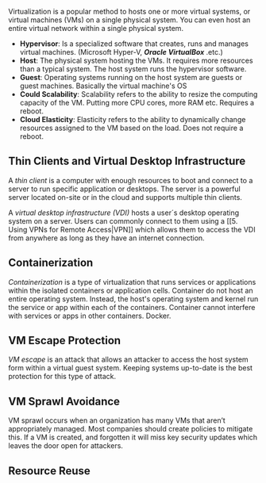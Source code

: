 Virtualization is a popular method to hosts one or more virtual systems, or virtual machines (VMs) on a single physical system. You can even host an entire virtual network within a single physical system. 

* **Hypervisor**: Is a specialized software that creates, runs and manages virtual machines. (Microsoft Hyper-V, ***Oracle VirtualBox*** .etc.)
* **Host**: The physical system hosting the VMs. It requires more resources than a typical system. The host system runs the hypervisor software.
* **Guest**: Operating systems running on the host system are guests or guest machines. Basically the virtual machine's OS
* **Could Scalability**: Scalability refers to the ability to resize the computing capacity of the VM. Putting more CPU cores, more RAM etc. Requires a reboot.
* **Cloud Elasticity**: Elasticity refers to the ability to dynamically change resources assigned to the VM based on the load. Does not require a reboot.

## Thin Clients and Virtual Desktop Infrastructure
A *thin client* is a computer with enough resources to boot and connect to a server to run specific application or desktops. The server is a powerful server located on-site or in the cloud and supports multiple thin clients.

A *virtual desktop infrastructure (VDI)* hosts a user´s desktop operating system on a server. Users can commonly connect to them using a [[5. Using VPNs for Remote Access|VPN]] which allows them to access the VDI from anywhere as long as they have an internet connection. 

## Containerization
*Containerization* is a type of virtualization that runs services or applications within the isolated containers or application cells. Container do not host an entire operating system. Instead, the host's operating system and kernel run the service or app within each of the containers. Container cannot interfere with services or apps in other containers. Docker.

## VM Escape Protection
*VM escape* is an attack that allows an attacker to access the host system form within a virtual guest system. Keeping systems up-to-date is the best protection for this type of attack.

## VM Sprawl Avoidance
VM sprawl occurs when an organization has many VMs that aren’t appropriately managed. Most companies should create policies to mitigate this. If a VM is created, and forgotten it will miss key security updates which leaves the door open for attackers.

## Resource Reuse
